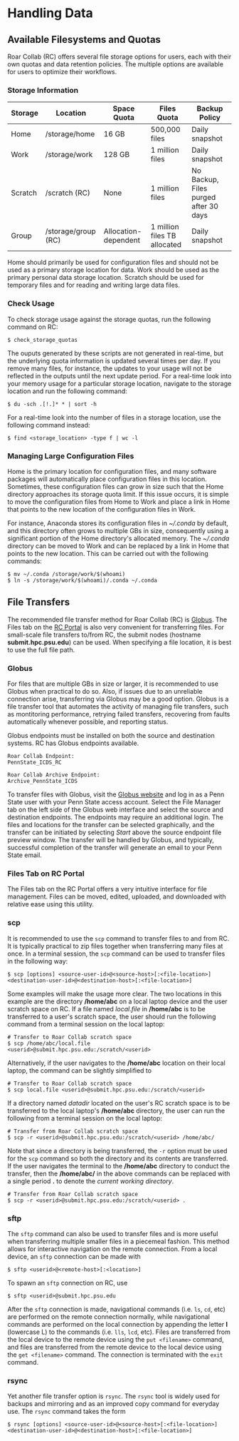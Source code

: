 
# Handling Data

## Available Filesystems and Quotas

Roar Collab (RC) offers several file storage options for users, each with their own quotas and data retention policies. The multiple options are available for users to optimize their workflows.


### Storage Information

| Storage | Location | Space Quota | Files Quota | Backup Policy |
| ---- | ---- | ---- | ---- | ---- |
| Home | /storage/home | 16 GB | 500,000 files | Daily snapshot |
| Work | /storage/work | 128 GB | 1 million files | Daily snapshot |
| Scratch | /scratch (RC) | None | 1 million files | No Backup, Files purged after 30 days |
| Group | /storage/group (RC) | Allocation-dependent | 1 million files TB allocated | Daily snapshot |

Home should primarily be used for configuration files and should not be used as a primary storage location for data. Work should be used as the primary personal data storage location. Scratch should be used for temporary files and for reading and writing large data files.


### Check Usage

To check storage usage against the storage quotas, run the following command on RC:
```
$ check_storage_quotas
```

The ouputs generated by these scripts are not generated in real-time, but the underlying quota information is updated several times per day. If you remove many files, for instance, the updates to your usage will not be reflected in the outputs until the next update period. For a real-time look into your memory usage for a particular storage location, navigate to the storage location and run the following command:
```
$ du -sch .[!.]* * | sort -h
```

For a real-time look into the number of files in a storage location, use the following command instead:
```
$ find <storage_location> -type f | wc -l
```


### Managing Large Configuration Files

Home is the primary location for configuration files, and many software packages will automatically place configuration files in this location. Sometimes, these configuration files can grow in size such that the Home directory approaches its storage quota limit. If this issue occurs, it is simple to move the configuration files from Home to Work and place a link in Home that points to the new location of the configuration files in Work.

For instance, Anaconda stores its configuration files in *~/.conda* by default, and this directory often grows to multiple GBs in size, consequently using a significant portion of the Home directory's allocated memory. The *~/.conda* directory can be moved to Work and can be replaced by a link in Home that points to the new location. This can be carried out with the following commands:
```
$ mv ~/.conda /storage/work/$(whoami)
$ ln -s /storage/work/$(whoami)/.conda ~/.conda
```


## File Transfers

The recommended file transfer method for Roar Collab (RC) is [Globus](https://www.globus.org/). The Files tab on the [RC Portal](https://rcportal.hpc.psu.edu/) is also very convenient for transferring files. For small-scale file transfers to/from RC, the submit nodes (hostname **submit.hpc.psu.edu**) can be used. When specifying a file location, it is best to use the full file path.


### Globus

For files that are multiple GBs in size or larger, it is recommended to use Globus when practical to do so. Also, if issues due to an unreliable connection arise, transferring via Globus may be a good option. Globus is a file transfer tool that automates the activity of managing file transfers, such as montitoring performance, retrying failed transfers, recovering from faults automatically whenever possible, and reporting status.

Globus endpoints must be installed on both the source and destination systems. RC has Globus endpoints available.
```
Roar Collab Endpoint:
PennState_ICDS_RC

Roar Collab Archive Endpoint:
Archive_PennState_ICDS
```

To transfer files with Globus, visit the [Globus website](https://www.globus.org/) and log in as a Penn State user with your Penn State access account. Select the File Manager tab on the left side of the Globus web interface and select the source and destination endpoints. The endpoints may require an additional login. The files and locations for the transfer can be selected graphically, and the transfer can be initiated by selecting *Start* above the source endpoint file preview window. The transfer will be handled by Globus, and typically, successful completion of the transfer will generate an email to your Penn State email.


### Files Tab on RC Portal

The Files tab on the RC Portal offers a very intuitive interface for file management. Files can be moved, edited, uploaded, and downloaded with relative ease using this utility.


### scp

It is recommended to use the `scp` command to transfer files to and from RC. It is typically practical to zip files together when transferring many files at once. In a terminal session, the `scp` command can be used to transfer files in the following way:
```
$ scp [options] <source-user-id>@<source-host>[:<file-location>] <destination-user-id>@<destination-host>[:<file-location>]
```

Some examples will make the usage more clear. The two locations in this example are the directory **/home/abc** on a local laptop device and the user scratch space on RC. If a file named *local.file* in **/home/abc** is to be transferred to a user's scratch space, the user should run the following command from a terminal session on the local laptop:
```
# Transfer to Roar Collab scratch space
$ scp /home/abc/local.file <userid>@submit.hpc.psu.edu:/scratch/<userid>
```

Alternatively, if the user navigates to the **/home/abc** location on their local laptop, the command can be slightly simplified to
```
# Transfer to Roar Collab scratch space
$ scp local.file <userid>@submit.hpc.psu.edu:/scratch/<userid>
```

If a directory named *datadir* located on the user's RC scratch space is to be transferred to the local laptop's **/home/abc** directory, the user can run the following from a terminal session on the local laptop:
```
# Transfer from Roar Collab scratch space
$ scp -r <userid>@submit.hpc.psu.edu:/scratch/<userid> /home/abc/
```

Note that since a directory is being transferred, the `-r` option must be used for the `scp` command so both the directory and its contents are transferred. If the user navigates the terminal to the **/home/abc** directory to conduct the transfer, then the **/home/abc/** in the above commands can be replaced with a single period **.** to denote the *current working directory*.
```
# Transfer from Roar Collab scratch space
$ scp -r <userid>@submit.hpc.psu.edu:/scratch/<userid> .
```


### sftp

The `sftp` command can also be used to transfer files and is more useful when transferring multiple smaller files in a piecemeal fashion. This method allows for interactive navigation on the remote connection. From a local device, an `sftp` connection can be made with
```
$ sftp <userid>@<remote-host>[:<location>]
```

To spawn an `sftp` connection on RC, use
```
$ sftp <userid>@submit.hpc.psu.edu
```

After the `sftp` connection is made, navigational commands (i.e. `ls`, `cd`, etc) are performed on the remote connection normally, while navigational commands are performed on the local connection by appending the letter **l** (lowercase L) to the commands (i.e. `lls`, `lcd`, etc). Files are transferred from the local device to the remote device using the `put <filename>` command, and files are transferred from the remote device to the local device using the `get <filename>` command. The connection is terminated with the `exit` command.


### rsync

Yet another file transfer option is `rsync`. The `rsync` tool is widely used for backups and mirroring and as an improved copy command for everyday use. The `rsync` command takes the form
```
$ rsync [options] <source-user-id>@<source-host>[:<file-location>] <destination-user-id>@<destination-host>[:<file-location>]
```

